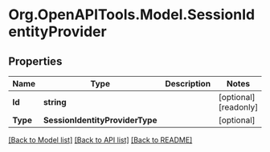 # Org.OpenAPITools.Model.SessionIdentityProvider

## Properties

Name | Type | Description | Notes
------------ | ------------- | ------------- | -------------
**Id** | **string** |  | [optional] [readonly] 
**Type** | **SessionIdentityProviderType** |  | [optional] 

[[Back to Model list]](../README.md#documentation-for-models) [[Back to API list]](../README.md#documentation-for-api-endpoints) [[Back to README]](../README.md)

